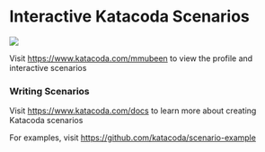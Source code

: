 # Interactive Katacoda Scenarios

[![](http://shields.katacoda.com/katacoda/mmubeen/count.svg)](https://www.katacoda.com/mmubeen "Get your profile on Katacoda.com")

Visit https://www.katacoda.com/mmubeen to view the profile and interactive scenarios

### Writing Scenarios
Visit https://www.katacoda.com/docs to learn more about creating Katacoda scenarios

For examples, visit https://github.com/katacoda/scenario-example
